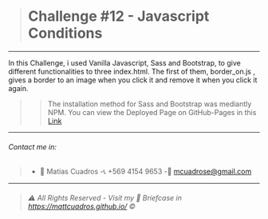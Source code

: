 ># Challenge #12 - **Javascript Conditions**

---

In this Challenge, i used Vanilla Javascript, Sass and Bootstrap, to give different functionalities to three index.html.
The first of them, border_on.js , gives a border to an image when you click it and remove it when you click it again.
>>The  installation method for Sass and Bootstrap was mediantly NPM.
You can view the Deployed Page on GitHub-Pages in this <a href="https://mattcuadros.github.io/3.2.-Challenge_-JS_-Conditions/index.html" target="_blank">Link</a>

---

###### Contact me in:
>-	:bust_in_silhouette:  Matias Cuadros
>-:telephone_receiver:  +569 4154 9653
>-:email: <a href="mailto:mcuadrose@gmail.com" target="_blank">mcuadrose@gmail.com</a>



---
>###### :warning: *All Rights Reserved - Visit my :briefcase: Briefcase in* <a href="https://mattcuadros.github.io/" target="_blank">https://mattcuadros.github.io/</a> :copyright: 
